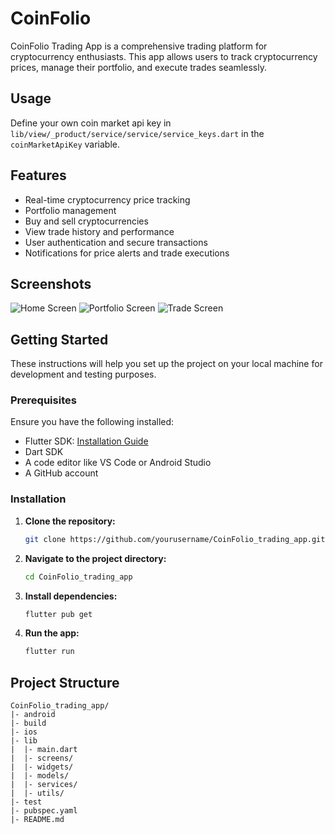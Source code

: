 # CoinFolio

CoinFolio Trading App is a comprehensive trading platform for cryptocurrency enthusiasts. This app allows users to track cryptocurrency prices, manage their portfolio, and execute trades seamlessly.

## Usage
Define your own coin market api key in `lib/view/_product/service/service/service_keys.dart` in the `coinMarketApiKey` variable.

## Features

- Real-time cryptocurrency price tracking
- Portfolio management
- Buy and sell cryptocurrencies
- View trade history and performance
- User authentication and secure transactions
- Notifications for price alerts and trade executions

## Screenshots

![Home Screen](path/to/home_screen_screenshot.png)
![Portfolio Screen](path/to/portfolio_screen_screenshot.png)
![Trade Screen](path/to/trade_screen_screenshot.png)

## Getting Started

These instructions will help you set up the project on your local machine for development and testing purposes.

### Prerequisites

Ensure you have the following installed:

- Flutter SDK: [Installation Guide](https://flutter.dev/docs/get-started/install)
- Dart SDK
- A code editor like VS Code or Android Studio
- A GitHub account

### Installation

1. **Clone the repository:**

    ```bash
    git clone https://github.com/yourusername/CoinFolio_trading_app.git
    ```

2. **Navigate to the project directory:**

    ```bash
    cd CoinFolio_trading_app
    ```

3. **Install dependencies:**

    ```bash
    flutter pub get
    ```

4. **Run the app:**

    ```bash
    flutter run
    ```

## Project Structure

```plaintext
CoinFolio_trading_app/
|- android
|- build
|- ios
|- lib
|  |- main.dart
|  |- screens/
|  |- widgets/
|  |- models/
|  |- services/
|  |- utils/
|- test
|- pubspec.yaml
|- README.md



